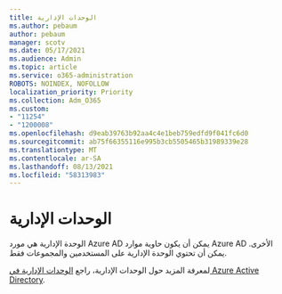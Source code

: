 ```yaml
---
title: الوحدات الإدارية
ms.author: pebaum
author: pebaum
manager: scotv
ms.date: 05/17/2021
ms.audience: Admin
ms.topic: article
ms.service: o365-administration
ROBOTS: NOINDEX, NOFOLLOW
localization_priority: Priority
ms.collection: Adm_O365
ms.custom:
- "11254"
- "1200008"
ms.openlocfilehash: d9eab39763b92aa4c4e1beb759edfd9f041fc6d0
ms.sourcegitcommit: ab75f66355116e995b3cb5505465b31989339e28
ms.translationtype: MT
ms.contentlocale: ar-SA
ms.lasthandoff: 08/13/2021
ms.locfileid: "58313983"
---
```

# <a name="administrative-units"></a>الوحدات الإدارية

الوحدة الإدارية هي مورد Azure AD يمكن أن يكون حاوية موارد Azure AD الأخرى. يمكن أن تحتوي الوحدة الإدارية على المستخدمين والمجموعات فقط.

لمعرفة المزيد حول الوحدات الإدارية، راجع [الوحدات الإدارية في Azure Active Directory](https://docs.microsoft.com/azure/active-directory/roles/administrative-units).